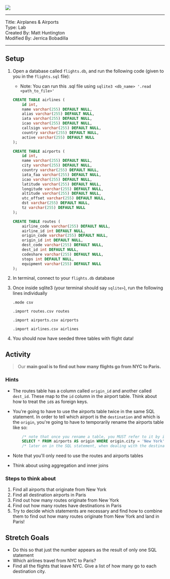 ![](/ga_cog.png)

---
Title: Airplanes & Airports <br>
Type: Lab <br>
Created By: Matt Huntington<br>
Modified By: Jerrica Bobadilla

---


## Setup

1. Open a database called `flights.db`, and run the following code (given to you in the `flights.sql` file):
	- Note: You can run this .sql file using `sqlite3 <db_name> '.read <path_to_file>'`

	```sql
	CREATE TABLE airlines (
		id int,
		name varchar(255) DEFAULT NULL,
		alias varchar(255) DEFAULT NULL,
		iata varchar(255) DEFAULT NULL,
		icao varchar(255) DEFAULT NULL,
		callsign varchar(255) DEFAULT NULL,
		country varchar(255) DEFAULT NULL,
		active varchar(255) DEFAULT NULL
	);

	CREATE TABLE airports (
		id int,
		name varchar(255) DEFAULT NULL,
		city varchar(255) DEFAULT NULL,
		country varchar(255) DEFAULT NULL,
		iata_faa varchar(255) DEFAULT NULL,
		icao varchar(255) DEFAULT NULL,
		latitude varchar(255) DEFAULT NULL,
		longitude varchar(255) DEFAULT NULL,
		altitude varchar(255) DEFAULT NULL,
		utc_offset varchar(255) DEFAULT NULL,
		dst varchar(255) DEFAULT NULL,
		tz varchar(255) DEFAULT NULL
	);

	CREATE TABLE routes (
		airline_code varchar(255) DEFAULT NULL,
		airline_id int DEFAULT NULL,
		origin_code varchar(255) DEFAULT NULL,
		origin_id int DEFAULT NULL,
		dest_code varchar(255) DEFAULT NULL,
		dest_id int DEFAULT NULL,
		codeshare varchar(255) DEFAULT NULL,
		stops int DEFAULT NULL,
		equipment varchar(255) DEFAULT NULL
	);
	```
1. In terminal, connect to your `flights.db` database
1. Once inside sqlite3 (your terminal should say `sqlite>`), run the following lines individually

	```
	.mode csv
	```

	```
	.import routes.csv routes
	``` 
	
	```
	.import airports.csv airports
	``` 
	
	```
	.import airlines.csv airlines
	``` 

1. You should now have seeded three tables with flight data!

## Activity 

> Our **main goal is to find out how many flights go from NYC to Paris.**

### Hints

- The routes table has a column called `origin_id` and another called `dest_id`.  These map to the `id` column in the airport table. Think about how to treat the `id`s as foreign keys.  
- You're going to have to use the airports table twice in the same SQL statement.  In order to tell which airport is the `destination` and which is the `origin`, you're going to have to temporarily rename the airports table like so:

	```sql
		/* note that once you rename a table, you MUST refer to it by its new name */
		SELECT * FROM airports AS origin WHERE origin.city = 'New York';
		/* later on in the SQL statement, when dealing with the destination, you should do the same for airports AS destination */
	```
- Note that you'll only need to use the routes and airports tables  
- Think about using aggregation and inner joins

### Steps to think about

1. Find all airports that originate from New York
1. Find all destination airports in Paris 
1. Find out how many routes originate from New York
1. Find out how many routes have destinations in Paris 
1. Try to decide which statements are necessary and find how to combine them to find out how many routes originate from New York and land in Paris! 

## Stretch Goals

- Do this so that just the number appears as the result of only one SQL statement
- Which airlines travel from NYC to Paris?
- Find all the flights that leave NYC.  Give a list of how many go to each destination city.
